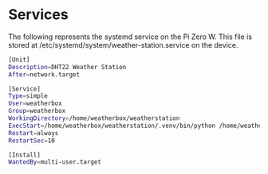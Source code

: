# Services

The following represents the systemd service on the Pi Zero W. This file is stored at /etc/systemd/system/weather-station.service on the device.

```bash
[Unit]
Description=DHT22 Weather Station
After=network.target

[Service]
Type=simple
User=weatherbox
Group=weatherbox
WorkingDirectory=/home/weatherbox/weatherstation
ExecStart=/home/weatherbox/weatherstation/.venv/bin/python /home/weatherbox/weatherstation/dht22_weather_station.py
Restart=always
RestartSec=10

[Install]
WantedBy=multi-user.target
```
